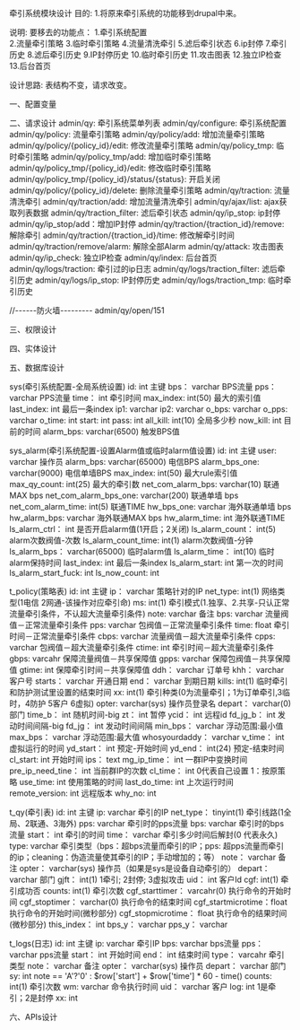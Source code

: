 牵引系统模块设计
目的:
  1.将原来牵引系统的功能移到drupal中来。
  
说明:
  要移去的功能点：
    1.牵引系统配置   
    2.流量牵引策略
    3.临时牵引策略
    4.流量清洗牵引
    5.滤后牵引状态
    6.ip封停
    7.牵引历史
    8.滤后牵引历史
    9.IP封停历史
    10.临时牵引历史
    11.攻击图表
    12.独立IP检查
    13.后台首页

设计思路:
  表结构不变，请求改变。

一、配置变量

二、请求设计
  admin/qy: 牵引系统菜单列表
  admin/qy/configure: 牵引系统配置
  admin/qy/policy: 流量牵引策略
  admin/qy/policy/add: 增加流量牵引策略
  admin/qy/policy/{policy_id}/edit: 修改流量牵引策略
  admin/qy/policy_tmp: 临时牵引策略
  admin/qy/policy_tmp/add: 增加临时牵引策略
  admin/qy/policy_tmp/{policy_id}/edit: 修改临时牵引策略
  admin/qy/policy_tmp/{policy_id}/status/{status}: 开启关闭
  admin/qy/policy/{policy_id}/delete: 删除流量牵引策略
  admin/qy/traction: 流量清洗牵引
  admin/qy/traction/add: 增加流量清洗牵引
  admin/qy/ajax/list: ajax获取列表数据
  admin/qy/traction_filter: 滤后牵引状态
  admin/qy/ip_stop: ip封停
  admin/qy/ip_stop/add：增加IP封停
  admin/qy/traction/{traction_id}/remove: 解除牵引
  admin/qy/traction/{traction_id}/time: 修改解牵引时间
  admin/qy/traction/remove/alarm: 解除全部Alarm
  admin/qy/attack: 攻击图表
  admin/qy/ip_check: 独立IP检查
  admin/qy/index: 后台首页
  admin/qy/logs/traction: 牵引过的ip日志
  admin/qy/logs/traction_filter: 滤后牵引历史
  admin/qy/logs/ip_stop: IP封停历史
  admin/qy/logs/traction_tmp: 临时牵引历史

  //------防火墙---------
  admin/qy/open/151

三、权限设计

四、实体设计

五、数据库设计

 sys(牵引系统配置-全局系统设置)
    id:         int     主键
    bps：       varchar BPS流量
    pps：       varchar PPS流量
    time：      int     牵引时间
    max_index:  int(50)     最大的索引值
    last_index: int     最后一条index
    ip1:        varchar
    ip2:        varchar
    o_bps:      varchar
    o_pps:      varchar
    o_time:     int
    start:      int 
    pass:       int 
    all_kill:   int(10)     全局多少秒
    now_kill:   int     目前的时间
    alarm_bps:  varchar(6500) 触发BPS值

  sys_alarm(牵引系统配置-设置Alarm值或临时alarm值设置)
    id:                    int      主键
    user:                  varchar  操作员
    alarm_bps:             varchar(65000)  电信BPS
    alarm_bps_one:         varchar(9000)  电信单墙BPS
    max_index:             int(50)      最大rule索引值
    max_qy_count:          int(25)      最大的牵引数
    net_com_alarm_bps:     varchar(10)  联通MAX bps
    net_com_alarm_bps_one: varchar(200)  联通单墙 bps
    net_com_alarm_time:    int(5)      联通TIME
    hw_bps_one:            varchar  海外联通单墙 bps
    hw_alarm_bps:          varchar  海外联通MAX bps
    hw_alarm_time:         int      海外联通TIME
    ls_alarm_ctrl：        int      是否开启alarm值(1开启；2关闭)
    ls_alarm_count：       int(5)      alarm次数阀值-次数
    ls_alarm_count_time:   int(1)      alarm次数阀值-分钟
    ls_alarm_bps：         varchar(65000)  临时alarm值
    ls_alarm_time：        int(10)      临时alarm保持时间
    last_index:            int      最后一条index
    ls_alarm_start:        int      第一次的时间
    ls_alarm_start_fuck:   int 
    ls_now_count:          int 

  t_policy(策略表)
    id:                 int      主键
    ip：                varchar  策略针对的IP
    net_type:           int(1)      网络类型(1电信 2网通-该操作对应牵引命)
    ms:                 int(1)      牵引模式(1.独享、2.共享-只认正常流量牵引条件，不认超大流量牵引条件)
    note:               varchar  备注
    bps:                varchar  流量阀值－正常流量牵引条件
    pps:                varchar  包阀值－正常流量牵引条件
    time:               float    牵引时间－正常流量牵引条件
    cbps:               varchar  流量阀值－超大流量牵引条件
    cpps:               varchar  包阀值－超大流量牵引条件
    ctime:              int      牵引时间－超大流量牵引条件
    gbps:               varcahr  保障流量阀值－共享保障值
    gpps:               varchar  保障包阀值－共享保障值
    gtime:              int      保障牵引时间－共享保障值
    ddh：               varchar  订单号
    khh：               varchar  客户号
    starts：            varchar  开通日期
    end：               varchar  到期日期
    kills:              int(1)      临时牵引和防护测试里设置的结束时间
    xx:                 int(1)      牵引种类(0为流量牵引；1为订单牵引,3临时，4防护 5客户 6虚拟)
    opter:              varchar(sys)  操作员登录名
    depart：            varchar(0)  部门
    time_b：            int      随机时间-big
    zt：                int      暂停
    ycid：              int      远程id
    fd_jg_b：           int      发动时间间隔-big
    fd_jg：             int      发动时间间隔
    min_bps：           varchar  浮动范围:最小值
    max_bps：           varchar  浮动范围:最大值
    whosyourdaddy：     varchar 
    v_time：            int      虚拟运行的时间
    yd_start：          int      预定-开始时间
    yd_end：            int(24)   预定-结束时间
    cl_start:           int      开始时间
    ips：               text
    mg_ip_time：        int      一群IP中变换时间
    pre_ip_need_tine：  int       当前群IP的次数
    cl_time：           int      0代表自己设置 1：按原策略
    use_time:           int      使用策略的时间
    last_do_time:       int      上次运行时间
    remote_version:     int     远程版本
    why_no:             int 

  t_qy(牵引表)
    id:                 int     主键
    ip:                 varchar 牵引的IP
    net_type：          tinyint(1) 牵引线路(1全局、2联通、3海外)
    pps:                varchar 牵引时的pps流量
    bps:                varchar 牵引时的bps流量
    start：             int     牵引的时间
    time：              varchar 牵引多少时间后解封(0 代表永久)
    type:               varchar 牵引类型（bps：超bps流量而牵引的IP；pps: 超pps流量而牵引的ip；cleaning：伪造流量使其牵引的IP；手动增加的；等）
    note：              varchar 备注
    opter：             varchar(sys) 操作员（如果是sys是设备自动牵引的）
    depart：            varchar 部门
    gjft：              int(1)     1牵引; 2封停; 3虚拟攻击
    uid：               int     客户Id
    cgf:                int(1)     牵引成功否
    counts:             int(1)     牵引次数
    cgf_starttimer：    varcahr(0) 执行命令的开始时间
    cgf_stoptimer：     varchar(0) 执行命令的结束时间
    cgf_startmicrotime：float   执行命令的开始时间(微秒部分)
    cgf_stopmicrotime： float   执行命令的结果时间(微秒部分)
    this_index：        int 
    bps_y：             varchar 
    pps_y：             varchar 

  t_logs(日志)
    id:      int     主键
    ip:      varchar 牵引IP
    bps:     varchar bps流量
    pps：    varchar pps流量
    start：  int     开始时间
    end：    int     结束时间
    type：   varcahr 牵引类型
    note：   varchar 备注
    opter：  varchar(sys) 操作员
    depart： varchar 部门
    sy:      int     note == 'A'?'0' : $row['start'] + $row['time'] * 60 - time()
    counts:  int(1)     牵引次数
    wm:      varchar 命令执行时间
    uid：    varchar 客户
    log:     int     1是牵引；2是封停
    xx:      int 
 
六、APIs设计

